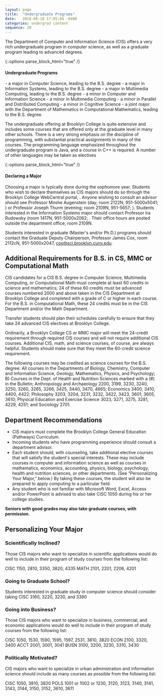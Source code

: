 ```yaml
---
layout: page
title:  "Undergraduate Programs"
date:   2018-08-10 17:05:04 -0400
categories: undergrad content
sequence: 20
---
```


The Department of Computer and Information Science (CIS) offers a very rich undergraduate program in computer science, as well as a graduate program leading to advanced degrees.

{::options parse_block_html="true" /}
<div class="callout">
<h4>Undergraduate Programs</h4>
- a major in Computer Science, leading to the B.S. degree
- a major in Information Systems, leading to the B.S. degree
- a major in Multimedia Computing, leading to the B.S. degree
- a minor in Computer and Information Science
- a minor in Multimedia Computing
- a minor in Parallel and Distributed Computing
- a minor in Cognitive Science
- a joint major with the Department of Mathematics in Computational Mathematics, leading to the B.S. degree.
</div>

The undergraduate offering at Brooklyn College is quite extensive and includes some courses that are offered only at the graduate level in many other schools. There is a very strong emphasis on the discipline of programming, with substantial practical assignments in many of the courses. The programming language emphasized throughout the undergraduate program is Java, and a course in C++ is required. A number of other languages may be taken as electives

{::options parse_block_html="true" /}
<div class="callout">
<h4>Declaring a Major</h4>
Choosing a major is typically done during the sophomore year. Students who wish to declare themselves as CIS majors should do so through the Brooklyn College WebCentral portal, <http://www.portal.brooklyn.edu>. Anyone wishing to consult an advisor should see Professor Moshe Augenstein (day; room 2122N, 951-5000x5041; <augenstein@sci.brooklyn.cuny.edu>) or Professor Joseph Thurm (evening; room 2109N, 951-5657;  <thurm@sci.brooklyn.cuny.edu>). Students interested in the Information Systems major should contact Professor Ira Rudowsky (room 1417N, 951-5000x2062; <rudowsky@sci.brooklyn.cuny.edu>. Their office hours are posted outside the department office, room 2109N.

Students interested in graduate (Master's and/or Ph.D.) programs should contact the Graduate Deputy Chairperson, Professor James Cox, room 2112cN, 951-5000x2047, <cox@sci.brooklyn.cuny.edu>.
</div>

## Additional Requirements for B.S. in CS, MMC or Computational Math

CIS candidates for a CIS B.S. degree in Computer Science, Multimedia Computing, or Computational Math must complete at least 60 credits in science and mathematics; 24 of these 60 credits must be advanced courses numbered 2000 and above taken in the CIS Department at Brooklyn College and completed with a grade of C or higher in each course. For the B.S. in Computational Math, these 24 credits must be in the CIS Department and/or the Math Department.

<div class="callout">
Transfer students should plan their schedules carefully to ensure that they take 24 advanced CIS electives at Brooklyn College.
</div>

Ordinarily, a Brooklyn College CS or MMC major will meet the 24-credit requirement through required CIS courses and will not require additional CIS courses. Additional CIS, math, and science courses, of course, are always helpful. Students should make sure that they meet the 60-credit science requirement.

The following courses may be credited as science courses for the B.S. degree: All courses in the Departments of Biology, Chemistry, Computer and Information Science, Geology, Mathematics, Physics, and Psychology; B) Courses in the Dept. of Health and Nutrition Sciences marked with a (#) in the Bulletin; Anthropology and Archaeology 2200, 3199, 3230, 3240, 3250, 3260, 3265, 3266, 3425, 3440, 3470, 4665; Economics 3400, 3410, 4400, 4422; Philosophy 3203, 3204, 3231, 3232, 3422, 3423, 3601, 3605, 3610; Physical Education and Exercise Science 3023, 3271, 3275, 3281, 4229, 4251; and Sociology 2701.


## Department Recommendations

* CIS majors must complete the Brooklyn College General Education (Pathways) Curriculum.
* Incoming students who have programming experience should consult a department advisor.
* Each student should, with counseling, take additional elective courses that will satisfy the student's special interests. These may include courses in computer and information science as well as courses in mathematics, economics, accounting, physics, biology, psychology, health and nutrition sciences, or other departments. (See “Personalizing Your Major,” below.) By taking these courses, the student will also be prepared to apply computing to a particular field.
* Any student who is not familiar with Microsoft Word, Excel, Access and/or PowerPoint is advised to also take CISC 1050 during his or her college studies.

**Seniors with good grades may also take graduate courses, with permission.**

## Personalizing Your Major

### Scientifically Inclined?

Those CIS majors who want to specialize in scientific applications would do well to include in their program of study courses from the following list:

CISC 1150, 2810, 3350, 3820, 4335
MATH 2101, 2201, 2206, 4201

### Going to Graduate School?

Students interested in graduate study in computer science should consider taking CISC 3160, 3220, 3230, and 3390

### Going into Business?

Those CIS majors who want to specialize in business, commercial, and economic applications would do well to include in their program of study courses from the following list:

CISC 1050, 1530, 1590, 1595, 1597, 2531, 3810, 3820
ECON 2100, 3320, 3400
ACCT 2001, 3001, 3041
BUSN 3100, 3200, 3230, 3310, 3430

### Politically Motivated?

CIS majors who want to specialize in urban administration and information science should include as many courses as possible from the following list:

CISC 1050, 3810, 3820
POLS 1001 or 1002 or 1230, 3120, 3123, 3140, 3141, 3143, 3144, 3150, 3152, 3610, 3611

